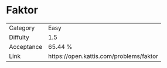 # Faktor

<table>
    <tr>
        <td>Category</td>
        <td>Easy</td>
    </tr>
    <tr>
        <td>Diffulty</td>
        <td>1.5</td>
    </tr>
    <tr>
        <td>Acceptance</td>
        <td>65.44 %</td>
    </tr>
    <tr>
        <td>Link</td>
        <td>https://open.kattis.com/problems/faktor</td>
    </tr>
</table>